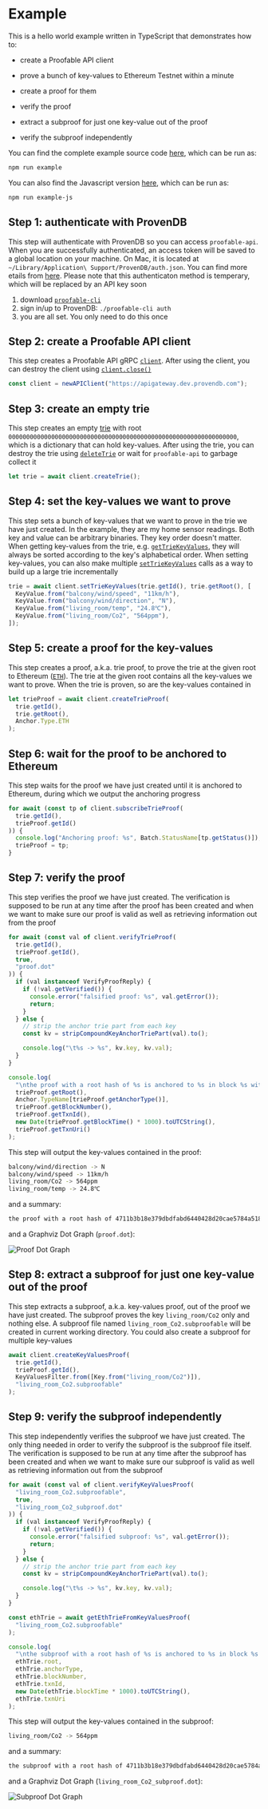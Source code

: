 # Example

This is a hello world example written in TypeScript that demonstrates how to:

- create a Proofable API client

- prove a bunch of key-values to Ethereum Testnet within a minute

- create a proof for them

- verify the proof

- extract a subproof for just one key-value out of the proof

- verify the subproof independently

You can find the complete example source code [here](https://github.com/SouthbankSoftware/proofable/blob/master/node_sdk/src/examples/typescript.ts), which can be run as:

```zsh
npm run example
```

You can also find the Javascript version [here](https://github.com/SouthbankSoftware/proofable/blob/master/node_sdk/src/examples/javascript.js), which can be run as:

```zsh
npm run example-js
```

## Step 1: authenticate with ProvenDB

This step will authenticate with ProvenDB so you can access `proofable-api`. When you are successfully authenticated, an access token will be saved to a global location on your machine. On Mac, it is located at `~/Library/Application\ Support/ProvenDB/auth.json`. You can find more etails from [here](https://www.proofable.io/node_sdk/docs/reference/index.html#getauthmetadata). Please note that this authenticaton method is temperary, which will be replaced by an API key soon

1. download [`proofable-cli`](https://www.proofable.io/cmd/proofable-cli/)
2. sign in/up to ProvenDB: `./proofable-cli auth`
3. you are all set. You only need to do this once

## Step 2: create a Proofable API client

This step creates a Proofable API gRPC [`client`](https://www.proofable.io/node_sdk/docs/reference/classes/_index_.apiclient.html). After using the client, you can destroy the client using [`client.close()`](https://www.proofable.io/node_sdk/docs/reference/classes/_index_.apiclient.html#close)

```typescript
const client = newAPIClient("https://apigateway.dev.provendb.com");
```

## Step 3: create an empty trie

This step creates an empty [trie](https://www.proofable.io/docs/trie.html) with root `0000000000000000000000000000000000000000000000000000000000000000`, which is a dictionary that can hold key-values. After using the trie, you can destroy the trie using [`deleteTrie`](https://www.proofable.io/node_sdk/docs/reference/classes/_index_.apiclient.html#deletetrie) or wait for `proofable-api` to garbage collect it

```typescript
let trie = await client.createTrie();
```

## Step 4: set the key-values we want to prove

This step sets a bunch of key-values that we want to prove in the trie we have just created. In the example, they are my home sensor readings. Both key and value can be arbitrary binaries. They key order doesn't matter. When getting key-values from the trie, e.g. [`getTrieKeyValues`](https://www.proofable.io/node_sdk/docs/reference/classes/_index_.apiclient.html#gettriekeyvalues), they will always be sorted according to the key's alphabetical order. When setting key-values, you can also make multiple [`setTrieKeyValues`](https://www.proofable.io/node_sdk/docs/reference/classes/_index_.apiclient.html#settriekeyvalues) calls as a way to build up a large trie incrementally

```typescript
trie = await client.setTrieKeyValues(trie.getId(), trie.getRoot(), [
  KeyValue.from("balcony/wind/speed", "11km/h"),
  KeyValue.from("balcony/wind/direction", "N"),
  KeyValue.from("living_room/temp", "24.8℃"),
  KeyValue.from("living_room/Co2", "564ppm"),
]);
```

## Step 5: create a proof for the key-values

This step creates a proof, a.k.a. trie proof, to prove the trie at the given root to Ethereum ([`ETH`](https://www.proofable.io/docs/anchor.html#anchor.Anchor.Type)). The trie at the given root contains all the key-values we want to prove. When the trie is proven, so are the key-values contained in

```typescript
let trieProof = await client.createTrieProof(
  trie.getId(),
  trie.getRoot(),
  Anchor.Type.ETH
);
```

## Step 6: wait for the proof to be anchored to Ethereum

This step waits for the proof we have just created until it is anchored to Ethereum, during which we output the anchoring progress

```typescript
for await (const tp of client.subscribeTrieProof(
  trie.getId(),
  trieProof.getId()
)) {
  console.log("Anchoring proof: %s", Batch.StatusName[tp.getStatus()]);
  trieProof = tp;
}
```

## Step 7: verify the proof

This step verifies the proof we have just created. The verification is supposed to be run at any time after the proof has been created and when we want to make sure our proof is valid as well as retrieving information out from the proof

```typescript
for await (const val of client.verifyTrieProof(
  trie.getId(),
  trieProof.getId(),
  true,
  "proof.dot"
)) {
  if (val instanceof VerifyProofReply) {
    if (!val.getVerified()) {
      console.error("falsified proof: %s", val.getError());
      return;
    }
  } else {
    // strip the anchor trie part from each key
    const kv = stripCompoundKeyAnchorTriePart(val).to();

    console.log("\t%s -> %s", kv.key, kv.val);
  }
}

console.log(
  "\nthe proof with a root hash of %s is anchored to %s in block %s with transaction %s on %s, which can be viewed at %s",
  trieProof.getRoot(),
  Anchor.TypeName[trieProof.getAnchorType()],
  trieProof.getBlockNumber(),
  trieProof.getTxnId(),
  new Date(trieProof.getBlockTime() * 1000).toUTCString(),
  trieProof.getTxnUri()
);
```

This step will output the key-values contained in the proof:

```zsh
balcony/wind/direction -> N
balcony/wind/speed -> 11km/h
living_room/Co2 -> 564ppm
living_room/temp -> 24.8℃
```

and a summary:

```zsh
the proof with a root hash of 4711b3b18e379dbdfabd6440428d20cae5784a518605acec48e126e33383f24e is anchored to ETH in block 6231667 with transaction 8e26def59e1a7289e6c322bc49ee4f23f015c17cebafa53c19b6e34561270232 at Tue, 31 Mar 2020 15:33:10 AEDT, which can be viewed at https://rinkeby.etherscan.io/tx/0x8e26def59e1a7289e6c322bc49ee4f23f015c17cebafa53c19b6e34561270232
```

and a Graphviz Dot Graph (`proof.dot`):

![Proof Dot Graph](https://github.com/SouthbankSoftware/proofable/raw/master/docs/images/example_proof.svg)

## Step 8: extract a subproof for just one key-value out of the proof

This step extracts a subproof, a.k.a. key-values proof, out of the proof we have just created. The subproof proves the key `living_room/Co2` only and nothing else. A subproof file named `living_room_Co2.subproofable` will be created in current working directory. You could also create a subproof for multiple key-values

```typescript
await client.createKeyValuesProof(
  trie.getId(),
  trieProof.getId(),
  KeyValuesFilter.from([Key.from("living_room/Co2")]),
  "living_room_Co2.subproofable"
);
```

## Step 9: verify the subproof independently

This step independently verifies the subproof we have just created. The only thing needed in order to verify the subproof is the subproof file itself. The verification is supposed to be run at any time after the subproof has been created and when we want to make sure our subproof is valid as well as retrieving information out from the subproof

```typescript
for await (const val of client.verifyKeyValuesProof(
  "living_room_Co2.subproofable",
  true,
  "living_room_Co2_subproof.dot"
)) {
  if (val instanceof VerifyProofReply) {
    if (!val.getVerified()) {
      console.error("falsified subproof: %s", val.getError());
      return;
    }
  } else {
    // strip the anchor trie part from each key
    const kv = stripCompoundKeyAnchorTriePart(val).to();

    console.log("\t%s -> %s", kv.key, kv.val);
  }
}

const ethTrie = await getEthTrieFromKeyValuesProof(
  "living_room_Co2.subproofable"
);

console.log(
  "\nthe subproof with a root hash of %s is anchored to %s in block %s with transaction %s on %s, which can be viewed at %s",
  ethTrie.root,
  ethTrie.anchorType,
  ethTrie.blockNumber,
  ethTrie.txnId,
  new Date(ethTrie.blockTime * 1000).toUTCString(),
  ethTrie.txnUri
);
```

This step will output the key-values contained in the subproof:

```zsh
living_room/Co2 -> 564ppm
```

and a summary:

```zsh
the subproof with a root hash of 4711b3b18e379dbdfabd6440428d20cae5784a518605acec48e126e33383f24e is anchored to ETH in block 6231667 with transaction 8e26def59e1a7289e6c322bc49ee4f23f015c17cebafa53c19b6e34561270232 at Tue, 31 Mar 2020 15:33:10 AEDT, which can be viewed at https://rinkeby.etherscan.io/tx/0x8e26def59e1a7289e6c322bc49ee4f23f015c17cebafa53c19b6e34561270232
```

and a Graphviz Dot Graph (`living_room_Co2_subproof.dot`):

![Subproof Dot Graph](https://github.com/SouthbankSoftware/proofable/raw/master/docs/images/example_subproof.svg)
